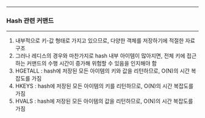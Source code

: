 -----
### Hash 관련 커맨드
-----
1. 내부적으로 키-값 형태로 가지고 있으므로, 다양한 객체를 저장하기에 적절한 자료 구조
2. 그러나 레디스의 경우와 마찬가지로 hash 내부 아이템이 많아지면, 전체 키에 접근하는 커맨드의 수행 시간이 증가해 위험할 수 있음을 인지해야 함
3. HGETALL : hash에 저장된 모든 아이템의 키와 값을 리턴하므로, O(N)의 시간 복잡도를 가짐
4. HKEYS : hash에 저장된 모든 아이템의 키를 리턴하므로, O(N)의 시간 복잡도를 가짐
5. HVALS : hash에 저장된 모든 아이템의 값을 리턴하므로, O(N)의 시간 복잡도를 가짐
